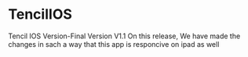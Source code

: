 # TencilIOS
Tencil IOS Version-Final Version V1.1
On this release, We have made the changes in sach a way that this app is responcive on ipad as well
